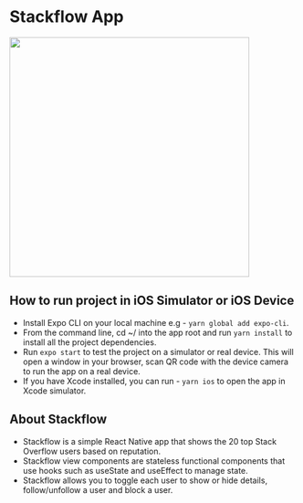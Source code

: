 # Stackflow App

 <img src="https://user-images.githubusercontent.com/9693819/110305527-ae6c1a00-7ff4-11eb-98f1-65bb189d0620.gif" width="420">

## How to run project in iOS Simulator or iOS Device

- Install Expo CLI on your local machine e.g -  `yarn global add expo-cli`.
- From the command line, cd ~/ into the app root and run `yarn install` to install all the project dependencies. 
- Run `expo start` to test the project on a simulator or real device. This will open a window in your browser, scan QR code with the device camera to run the app on a real device.
- If you have Xcode installed, you can run - `yarn ios` to open the app in Xcode simulator. 

## About Stackflow

- Stackflow is a simple React Native app that shows the 20 top Stack Overflow users based on reputation. 
- Stackflow view components are stateless functional components that use hooks such as useState and useEffect to manage state. 
- Stackflow allows you to toggle each user to show or hide details, follow/unfollow a user and block a user.
